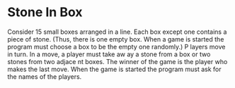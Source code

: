 Stone In Box
=============

Consider 15 small boxes arranged in a line. 
Each box except one contains a piece of stone. (Thus, there is one empty box. When a game is started the program must choose a box to be the empty one randomly.) 
P layers move in turn. In a move, a player must take aw ay a stone from a box or two stones from two adjace nt boxes. The winner of the game is the player who makes the last move. When the game is started the program must ask for the names of the players.
